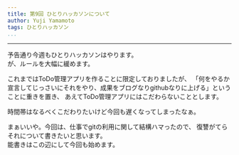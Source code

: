 ```yaml
---
title: 第9回 ひとりハッカソンについて
author: Yuji Yamamoto
tags: ひとりハッカソン
...
```

---

予告通り今週もひとりハッカソンはやります。  
が、ルールを大幅に緩めます。  

これまではToDo管理アプリを作ることに限定しておりましたが、
「何をやるか宣言してじっさいにそれをやり、成果をブログなりgithubなりに上げる」ということに重きを置き、
あえてToDo管理アプリにはこだわらないこととします。

時間帯はなるべくこだわりたいけど今回も遅くなってしまったなぁ。

まぁいいや。今回は、仕事でgitの利用に関して結構ハマったので、
復讐がてらそれについて書きたいと思います。  
能書きはこの辺にして今回も始めます。
